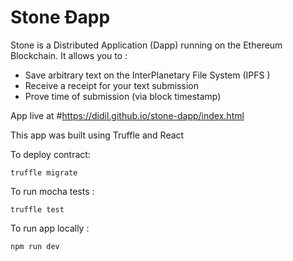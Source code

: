 # Stone Ðapp

Stone is a Distributed Application (Dapp) running on the Ethereum Blockchain.
It allows you to :
- Save arbitrary text on the InterPlanetary File System (IPFS )
- Receive a receipt for your text submission
- Prove time of submission (via block timestamp)

App live at #https://didil.github.io/stone-dapp/index.html

This app was built using Truffle and React

To deploy contract:
```` 
truffle migrate
````

To run mocha tests :
```` 
truffle test
````

To run app locally :
```` 
npm run dev
````
